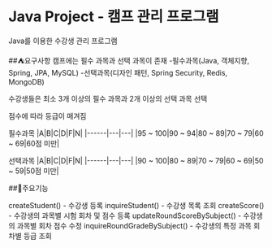 # Java Project - 캠프 관리 프로그램
Java를 이용한 수강생 관리 프로그램

##⛺요구사항
캠프에는 필수 과목과 선택 과목이 존재
-필수과목(Java, 객체지향, Spring, JPA, MySQL)
-선택과목(디자인 패턴, Spring Security, Redis, MongoDB)

수강생들은 최소 3개 이상의 필수 과목과 2개 이상의 선택 과목 선택

점수에 따라 등급이 매겨짐

필수과목
|A|B|C|D|F|N|
|------|---|---|
|95 ~ 100|90 ~ 94|80 ~ 89|70 ~ 79|60 ~ 69|60점 미만|

선택과목
|A|B|C|D|F|N|
|------|---|---|
|90 ~ 100|80 ~ 89|70 ~ 79|60 ~ 69|50 ~ 59|50점 미만|

##📌주요기능

createStudent() - 수강생 등록
inquireStudent() - 수강생 목록 조회
createScore() - 수강생의 과목별 시험 회차 및 점수 등록
updateRoundScoreBySubject() - 수강생의 과목별 회차 점수 수정
inquireRoundGradeBySubject() - 수강생의 특정 과목 회차별 등급 조회

